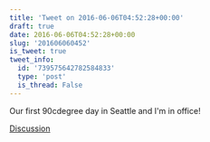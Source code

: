 ```yaml
---
title: 'Tweet on 2016-06-06T04:52:28+00:00'
draft: true
date: 2016-06-06T04:52:28+00:00
slug: '201606060452'
is_tweet: true
tweet_info:
  id: '739575642782584833'
  type: 'post'
  is_thread: False
---
```




Our first 90cdegree day in Seattle and I'm in office!

[Discussion](https://x.com/sytelus/status/739575642782584833)
